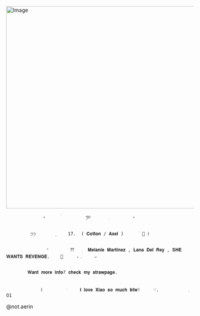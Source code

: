 <img width="824" height="542" alt="Image" src="https://github.com/user-attachments/assets/3002d2b8-bd7b-4b7d-9c19-c92e2a9dcc72" />


                  ⬫       ׄ         ꪆ୧       ׅ         ⬫

                  
             ੭੭       ݂     17.  ( 𝐂𝐨𝐭𝐭𝐨𝐧 / 𝐀𝐱𝐞𝐥 )      ׄ 💫 ꒱

             
                   ⁺        ꔫ   ׅ  𝐌𝐞𝐥𝐚𝐧𝐢𝐞 𝐌𝐚𝐫𝐭𝐢𝐧𝐞𝐳 , 𝐋𝐚𝐧𝐚 𝐃𝐞𝐥 𝐑𝐞𝐲 , 𝐒𝐇𝐄 𝐖𝐀𝐍𝐓𝐒 𝐑𝐄𝐕𝐄𝐍𝐆𝐄.    💎     ₊﹒    ⌣

                   
            𝐖𝐚𝐧𝐭 𝐦𝐨𝐫𝐞 𝐢𝐧𝐟𝐨? 𝐜𝐡𝐞𝐜𝐤 𝐦𝐲 𝐬𝐭𝐫𝐚𝐰𝐩𝐚𝐠𝐞.

             
                 ꒰         ׂ     𝐈 𝐥𝐨𝐯𝐞 𝐗𝐢𝐚𝐨 𝐬𝐨 𝐦𝐮𝐜𝐡 𝐛𝐭𝐰!     ♡.           𓈒       𝟢𝟣

                 

@not.aerin
<!--

